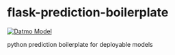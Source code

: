# flask-prediction-boilerplate

[![Datmo Model](https://datmo.com/thenickwalsh/flask-prediction-boilerplate/badge.svg)](https://datmo.com/thenickwalsh/flask-prediction-boilerplate)


python prediction boilerplate for deployable models
